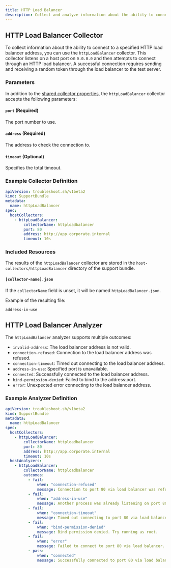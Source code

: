 ```yaml
---
title: HTTP Load Balancer 
description: Collect and analyze information about the ability to connect to the the specified HTTP load balancer address.
---
```


## HTTP Load Balancer Collector

To collect information about the ability to connect to a specified HTTP load balancer address, you can use the `httpLoadBalancer` collector. This collector listens on a host port on `0.0.0.0` and then attempts to connect through an HTTP load balancer. A successful connection requires sending and receiving a random token through the load balancer to the test server.

### Parameters

In addition to the [shared collector properties](/collect/collectors/#shared-properties), the `httpLoadBalancer` collector accepts the following parameters:

#### `port` (Required)
The port number to use.

#### `address` (Required)
The address to check the connection to.

#### `timeout` (Optional)
Specifies the total timeout.

### Example Collector Definition

```yaml
apiVersion: troubleshoot.sh/v1beta2
kind: SupportBundle
metadata:
  name: httpLoadBalancer
spec:
  hostCollectors:
    - httpLoadBalancer:
        collectorName: httploadbalancer
        port: 80
        address: http://app.corporate.internal
        timeout: 10s
```

### Included Resources

The results of the `httpLoadBalancer` collector are stored in the `host-collectors/httpLoadBalancer` directory of the support bundle.

#### `[collector-name].json`

If the `collectorName` field is unset, it will be named `httpLoadBalancer.json`.

Example of the resulting file:

```
address-in-use
```

## HTTP Load Balancer Analyzer

The `httpLoadBalancer` analyzer supports multiple outcomes:

- `invalid-address`: The load balancer address is not valid.
- `connection-refused`: Connection to the load balancer address was refused.
- `connection-timeout`: Timed out connecting to the load balancer address.
- `address-in-use`: Specified port is unavailable.
- `connected`: Successfully connected to the load balancer address.
- `bind-permission-denied`: Failed to bind to the address:port.
- `error`: Unexpected error connecting to the load balancer address.

### Example Analyzer Definition

```yaml
apiVersion: troubleshoot.sh/v1beta2
kind: SupportBundle
metadata:
  name: httpLoadBalancer
spec:
  hostCollectors:
    - httpLoadBalancer:
        collectorName: httploadbalancer
        port: 80
        address: http://app.corporate.internal
        timeout: 10s
  hostAnalyzers:
    - httpLoadBalancer:
        collectorName: httploadbalancer
        outcomes:
          - fail:
              when: "connection-refused"
              message: Connection to port 80 via load balancer was refused.
          - fail:
              when: "address-in-use"
              message: Another process was already listening on port 80.
          - fail:
              when: "connection-timeout"
              message: Timed out connecting to port 80 via load balancer. Check your firewall.
          - fail:
              when: "bind-permission-denied"
              message: Bind permission denied. Try running as root.
          - fail:
              when: "error"
              message: Failed to connect to port 80 via load balancer.
          - pass:
              when: "connected"
              message: Successfully connected to port 80 via load balancer.
```
